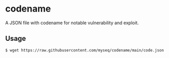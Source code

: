 # codename

A JSON file with codename for notable vulnerability and exploit.

## Usage

```console
$ wget https://raw.githubusercontent.com/myseq/codename/main/code.json
```

